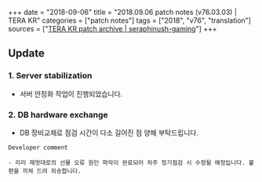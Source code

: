 +++
date = "2018-09-06"
title = "2018.09.06 patch notes (v76.03.03) | TERA KR"
categories = ["patch notes"]
tags = ["2018", "v76", "translation"]
sources = ["[TERA KR patch archive | seraphinush-gaming](/ko/patch/2018/v76-03-03)"]
+++

## Update

### **1.** Server stabilization
- 서버 안정화 작업이 진행되었습니다.

### **2.** DB hardware exchange
- DB 장비교체로 점검 시간이 다소 길어진 점 양해 부탁드립니다.

```
Developer comment

- 리리 제멋대로의 선물 오류 원인 파악이 완료되어 차주 정기점검 시 수정될 예정입니다. 불편을 끼쳐 드려 죄송합니다.
```
